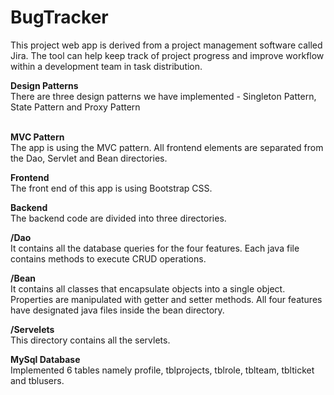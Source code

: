 # BugTracker

This project web app is derived from a project management software called Jira. The tool can help keep track of project progress and improve workflow within a development team in task distribution.

<b>Design Patterns</b><br />
There are three design patterns we have implemented - Singleton Pattern,  State Pattern and Proxy Pattern
<br /><br />

<b>MVC Pattern</b><br />
The app is using the MVC pattern. All frontend elements are separated from the Dao, Servlet and Bean directories.
<br />

<b>Frontend</b><br />
The front end of this app is using Bootstrap CSS. <br />

<b>Backend</b><br />
The backend code are divided into three directories.<br />

<b>/Dao</b><br />
It contains all the database queries for the four features. Each java file contains methods to execute CRUD operations.<br />

<b>/Bean</b><br /> 
It contains all classes that encapsulate objects into a single object.  Properties are manipulated with getter and setter methods. All four features have designated java files inside the bean directory.<br />

<b>/Servelets</b><br />
This directory contains all the servlets.<br />

<b>MySql Database</b><br />
Implemented 6 tables namely profile, tblprojects, tblrole, tblteam, tblticket and tblusers.<br /><br />
